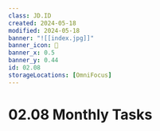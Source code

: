 ```yaml
---
class: JD.ID
created: 2024-05-18
modified: 2024-05-18
banner: "![[index.jpg]]"
banner_icon: 📇
banner_x: 0.5
banner_y: 0.44
id: 02.08
storageLocations: [OmniFocus]
---
```


# 02.08 Monthly Tasks
